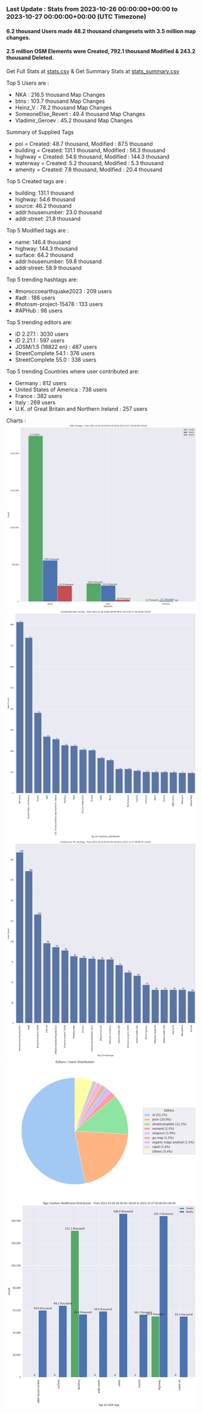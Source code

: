 ### Last Update : Stats from 2023-10-26 00:00:00+00:00 to 2023-10-27 00:00:00+00:00 (UTC Timezone)

#### 6.2 thousand Users made 48.2 thousand changesets with 3.5 million map changes.
#### 2.5 million OSM Elements were Created, 792.1 thousand Modified & 243.2 thousand Deleted.
Get Full Stats at [stats.csv](/stats/Global/Daily/stats.csv)
 & Get Summary Stats at [stats_summary.csv](/stats/Global/Daily/stats_summary.csv)

Top 5 Users are : 
- NKA : 216.5 thousand Map Changes
- btns : 103.7 thousand Map Changes
- Heinz_V : 78.2 thousand Map Changes
- SomeoneElse_Revert : 49.4 thousand Map Changes
- Vladimir_Geroev : 45.2 thousand Map Changes

Summary of Supplied Tags
- poi = Created: 48.7 thousand, Modified : 87.5 thousand
- building = Created: 131.1 thousand, Modified : 56.3 thousand
- highway = Created: 54.6 thousand, Modified : 144.3 thousand
- waterway = Created: 5.2 thousand, Modified : 5.3 thousand
- amenity = Created: 7.8 thousand, Modified : 20.4 thousand


Top 5 Created tags are :
- building: 131.1 thousand
- highway: 54.6 thousand
- source: 46.2 thousand
- addr:housenumber: 23.0 thousand
- addr:street: 21.8 thousand


Top 5 Modified tags are :
- name: 146.4 thousand
- highway: 144.3 thousand
- surface: 64.2 thousand
- addr:housenumber: 59.8 thousand
- addr:street: 58.9 thousand


Top 5 trending hashtags are:
- #moroccoearthquake2023 : 209 users
- #adt : 186 users
- #hotosm-project-15478 : 133 users
- #APHub : 98 users


Top 5 trending editors are:
- iD 2.27.1 : 3030 users
- iD 2.21.1 : 597 users
- JOSM/1.5 (18822 en) : 487 users
- StreetComplete 54.1 : 376 users
- StreetComplete 55.0 : 338 users


Top 5 trending Countries where user contributed are:
- Germany : 812 users
- United States of America : 738 users
- France : 382 users
- Italy : 269 users
- U.K. of Great Britain and Northern Ireland : 257 users


 Charts : 
![Alt text](./stats_osm_changes.png) 
![Alt text](./stats_users_per_country.png) 
![Alt text](./stats_users_per_hashtag.png) 
![Alt text](./stats_editors_pie_chart.png) 
![Alt text](./stats_tags.png) 
